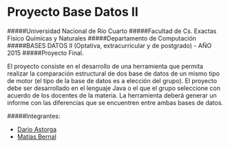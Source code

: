 # Proyecto Base Datos II

#####Universidad Nacional de Río Cuarto
#####Facultad de Cs. Exactas Físico Químicas y Naturales
#####Departamento de Computación
#####BASES DATOS II (Optativa, extracurricular y de postgrado) - AÑO 2015
#####Proyecto Final.

El proyecto consiste en el desarrollo de una herramienta que permita realizar la comparación estructural de dos 
base de datos de un mismo tipo de motor (el tipo de la base de datos es a elección del grupo). 
El proyecto debe ser desarrollado en el lenguaje Java o el que el grupo seleccione con acuerdo de 
los docentes de la materia. La herramienta deberá generar un informe con las diferencias que se encuentren 
entre ambas bases de datos.

#####Integrantes:
* [Dario Astorga](https://github.com/dastorga) 
* [Matias Bernal](https://github.com/Matias-Bernal)
